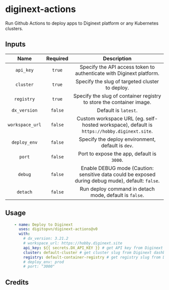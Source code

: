 # diginext-actions

Run Github Actions to deploy apps to Diginext platform or any Kubernetes clusters.

## Inputs

| Name            | Required | Description                                                                                      |
|:---------------:|:--------:|:------------------------------------------------------------------------------------------------:|
| `api_key`       | `true`   | Specify the API access token to authenticate with Diginext platform.                             |
| `cluster`       | `true`   | Specify the slug of targeted cluster to deploy.                                                  |
| `registry`      | `true`   | Specify the slug of container registry to store the container image.                             |
| `dx_version`    | `false`  | Default is `latest`.                                                                             |
| `workspace_url` | `false`  | Custom workspace URL (eg. self-hosted workspace), default is `https://hobby.diginext.site`.      |
| `deploy_env`    | `false`  | Specify the deploy environment, default is `dev`.                                                |
| `port`          | `false`  | Port to expose the app, default is `3000`.                                                       |
| `debug`         | `false`  | Enable DEBUG mode (Caution: sensitive data could be exposed during debug mude), default: `false`.|
| `detach`        | `false`  | Run deploy command in detach mode, default is `false`.                                           |

## Usage

```yaml
    - name: Deploy to Diginext
      uses: digitopvn/diginext-actions@v0
      with:
        # dx_version: 3.21.2
        # workspace_url: https://hobby.diginext.site
        api_key: ${{ secrets.DX_API_KEY }} # get API key from Diginext dashboard
        cluster: default-cluster # get cluster slug from Diginext dashboard
        registry: default-container-registry # get registry slug from Diginext dashboard
        # deploy_env: prod
        # port: "3000"
```

## Credits

